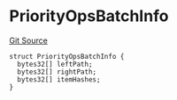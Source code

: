 # PriorityOpsBatchInfo
[Git Source](https://github.com/matter-labs/zksync-contracts/blob/a1506a91fd7e3b73aa6fe10caf12e32f39e26211/contracts/l1-contracts/state-transition/libraries/PriorityTree.sol)


```solidity
struct PriorityOpsBatchInfo {
  bytes32[] leftPath;
  bytes32[] rightPath;
  bytes32[] itemHashes;
}
```

